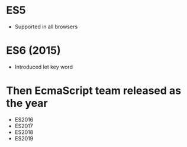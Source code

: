 # ES5

- Supported in all browsers

# ES6 (2015)

- Introduced let key word

# Then EcmaScript team released as the year

- ES2016
- ES2017
- ES2018
- ES2019
